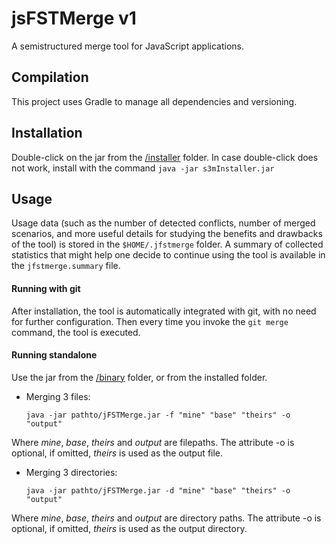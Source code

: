 jsFSTMerge v1
========
A semistructured merge tool for JavaScript applications.

Compilation
-----------
This project uses Gradle to manage all dependencies and versioning. 

Installation
-------------
Double-click on the jar from the [/installer](https://github.com/ase2019author/jsFSTMerge-v1/tree/master/installer) folder.
In case double-click does not work, install with the command 
`java -jar s3mInstaller.jar`

Usage
-------------

Usage data (such as the number of detected conflicts, number of merged scenarios, and more useful details for studying the benefits and drawbacks of the tool) is stored in the `$HOME/.jfstmerge` folder.  A summary of collected statistics that might help one decide to continue using the tool is available in the `jfstmerge.summary` file.

#### Running with git

After installation, the tool is automatically integrated with git, with no need for further configuration. Then every time you invoke the `git merge` command, the tool is executed.

#### Running standalone

Use the jar from the [/binary](https://github.com/ase2019author/jsFSTMerge-v1/tree/master/binary) folder, or from the installed folder.

* Merging 3 files:

  `java -jar pathto/jFSTMerge.jar -f "mine" "base" "theirs" -o "output"`

Where *mine*, *base*, *theirs* and *output* are filepaths.
The attribute -o is optional, if omitted, *theirs* is used as the output file.

* Merging 3 directories:

  `java -jar pathto/jFSTMerge.jar -d "mine" "base" "theirs" -o "output"`

Where *mine*, *base*, *theirs* and *output* are directory paths.
The attribute -o is optional, if omitted, *theirs* is used as the output directory.

<!-- 
For integration with git type the two commands bellow:

   `git config --global merge.tool jfstmerge`
   
   `git config --global mergetool.jfstmerge.cmd 'java -jar pathto/jFSTMerge.jar -f \"$LOCAL\" \"$BASE\" \"$REMOTE\" -o \"$MERGED\"'`

Then, after the "git merge" command detects conflicts, call the tool with:

   `git mergetool -tool=jfstmerge`
-->
